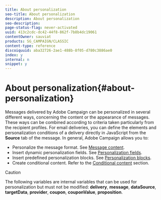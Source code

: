 ```yaml
---
title: About personalization
seo-title: About personalization
description: About personalization
seo-description: 
page-status-flag: never-activated
uuid: 413c2cdc-dc42-44f8-862f-7b8b4dc19061
contentOwner: sauviat
products: SG_CAMPAIGN/CLASSIC
content-type: reference
discoiquuid: aba32726-2ae1-488b-8f05-d780c3886ae0
index: y
internal: n
snippet: y
---
```


# About personalization{#about-personalization}

Messages delivered by Adobe Campaign can be personalized in several different ways, concerning the content or the appearance of messages. These ways can be combined according to criteria taken particularly from the recipient profiles. For email deliveries, you can define the elements and personalization conditions of a delivery directly in JavaScript from the **Source** tab of the message. In general, Adobe Campaign allows you to:

* Personalize the message format. See [Message content](../../delivery/using/about-personalization.md#message-content).
* Insert dynamic personalization fields. See [Personalization fields](../../delivery/using/personalization-fields.md).
* Insert predefined personalization blocks. See [Personalization blocks](../../delivery/using/personalization-blocks.md).
* Create conditional content. Refer to the [Conditional content](../../delivery/using/conditional-content.md) section.

>[!CAUTION]
>
>The following variables are internal variables that can be used for personalization but must not be modified: **delivery**, **message**, **dataSource**, **targetData**, **provider**, **coupon**, **couponValue**, **proposition**.

